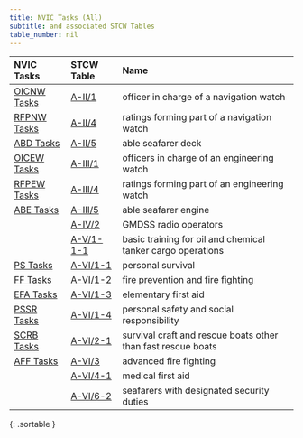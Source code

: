 ```yaml
---
title: NVIC Tasks (All)
subtitle: and associated STCW Tables
table_number: nil
---
```




|  NVIC Tasks  |    STCW Table     |  Name   |
|:-------------|:------------|:--------------|
| [OICNW Tasks](index_OICNW.html) | [A-II/1](21.html) | officer in charge of a navigation watch | 
| [RFPNW Tasks](index_RFPNW.html) | [A-II/4](24.html) | ratings forming part of a navigation watch | 
| [ABD Tasks](index_ABD.html) | [A-II/5](25.html) | able seafarer deck | 
| [OICEW Tasks](index_OICEW.html) | [A-III/1](31.html) | officers in charge of an engineering watch | 
| [RFPEW Tasks](index_RFPEW.html) | [A-III/4](34.html) | ratings forming part of an engineering watch | 
| [ABE Tasks](index_ABE.html) | [A-III/5](35.html) | able seafarer engine | 
|  | [A-IV/2](42.html) | GMDSS radio operators | 
|  | [A-V/1-1-1](5111.html) | basic training for oil and chemical tanker cargo operations | 
| [PS Tasks](index_PS.html) | [A-VI/1-1](611.html) | personal survival | 
| [FF Tasks](index_FF.html) | [A-VI/1-2](612.html) | fire prevention and fire fighting | 
| [EFA Tasks](index_EFA.html) | [A-VI/1-3](613.html) | elementary first aid | 
| [PSSR Tasks](index_PSSR.html) | [A-VI/1-4](614.html) | personal safety and social responsibility | 
| [SCRB Tasks](index_SCRB.html) | [A-VI/2-1](621.html) | survival craft and rescue boats other than fast rescue boats | 
| [AFF Tasks](index_AFF.html) | [A-VI/3](63.html) | advanced fire fighting | 
|  | [A-VI/4-1](641.html) | medical first aid | 
|  | [A-VI/6-2](662.html) | seafarers with designated security duties | 
{: .sortable }